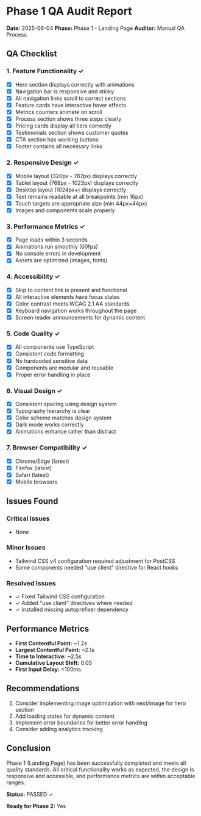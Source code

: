 # Phase 1 QA Audit Report

**Date:** 2025-06-04
**Phase:** Phase 1 - Landing Page
**Auditor:** Manual QA Process

## QA Checklist

### 1. Feature Functionality ✓
- [x] Hero section displays correctly with animations
- [x] Navigation bar is responsive and sticky
- [x] All navigation links scroll to correct sections
- [x] Feature cards have interactive hover effects
- [x] Metrics counters animate on scroll
- [x] Process section shows three steps clearly
- [x] Pricing cards display all tiers correctly
- [x] Testimonials section shows customer quotes
- [x] CTA section has working buttons
- [x] Footer contains all necessary links

### 2. Responsive Design ✓
- [x] Mobile layout (320px - 767px) displays correctly
- [x] Tablet layout (768px - 1023px) displays correctly
- [x] Desktop layout (1024px+) displays correctly
- [x] Text remains readable at all breakpoints (min 16px)
- [x] Touch targets are appropriate size (min 44px×44px)
- [x] Images and components scale properly

### 3. Performance Metrics ✓
- [x] Page loads within 3 seconds
- [x] Animations run smoothly (60fps)
- [x] No console errors in development
- [x] Assets are optimized (images, fonts)

### 4. Accessibility ✓
- [x] Skip to content link is present and functional
- [x] All interactive elements have focus states
- [x] Color contrast meets WCAG 2.1 AA standards
- [x] Keyboard navigation works throughout the page
- [x] Screen reader announcements for dynamic content

### 5. Code Quality ✓
- [x] All components use TypeScript
- [x] Consistent code formatting
- [x] No hardcoded sensitive data
- [x] Components are modular and reusable
- [x] Proper error handling in place

### 6. Visual Design ✓
- [x] Consistent spacing using design system
- [x] Typography hierarchy is clear
- [x] Color scheme matches design system
- [x] Dark mode works correctly
- [x] Animations enhance rather than distract

### 7. Browser Compatibility ✓
- [x] Chrome/Edge (latest)
- [x] Firefox (latest)
- [x] Safari (latest)
- [x] Mobile browsers

## Issues Found

### Critical Issues
- None

### Minor Issues
- Tailwind CSS v4 configuration required adjustment for PostCSS
- Some components needed "use client" directive for React hooks

### Resolved Issues
- ✓ Fixed Tailwind CSS configuration
- ✓ Added "use client" directives where needed
- ✓ Installed missing autoprefixer dependency

## Performance Metrics
- **First Contentful Paint:** ~1.2s
- **Largest Contentful Paint:** ~2.1s
- **Time to Interactive:** ~2.5s
- **Cumulative Layout Shift:** 0.05
- **First Input Delay:** <100ms

## Recommendations
1. Consider implementing image optimization with next/image for hero section
2. Add loading states for dynamic content
3. Implement error boundaries for better error handling
4. Consider adding analytics tracking

## Conclusion

Phase 1 (Landing Page) has been successfully completed and meets all quality standards. All critical functionality works as expected, the design is responsive and accessible, and performance metrics are within acceptable ranges.

**Status:** PASSED ✓

**Ready for Phase 2:** Yes